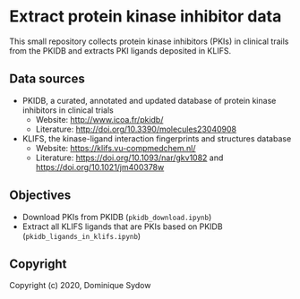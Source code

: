 # Extract protein kinase inhibitor data

This small repository collects protein kinase inhibitors (PKIs) in clinical trails from the PKIDB and extracts PKI ligands deposited in KLIFS.

## Data sources

- PKIDB, a curated, annotated and updated database of protein kinase inhibitors in clinical trials
  - Website: http://www.icoa.fr/pkidb/
  - Literature: http://doi.org/10.3390/molecules23040908
- KLIFS, the kinase-ligand interaction fingerprints and structures database
  - Website: https://klifs.vu-compmedchem.nl/
  - Literature: https://doi.org/10.1093/nar/gkv1082 and https://doi.org/10.1021/jm400378w

## Objectives

- Download PKIs from PKIDB (`pkidb_download.ipynb`)
- Extract all KLIFS ligands that are PKIs based on PKIDB (`pkidb_ligands_in_klifs.ipynb`)

## Copyright

Copyright (c) 2020, Dominique Sydow


